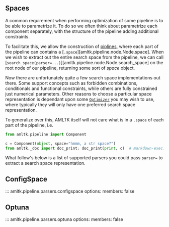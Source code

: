 ## Spaces
A common requirement when performing optimization of some pipeline
is to be able to parametrize it. To do so we often think about parametrize
each component separately, with the structure of the pipeline adding additional
constraints.

To facilitate this, we allow the construction of
[piplines](../../reference/pipelines/pipeline.md), where each part
of the pipeline can contains a [`.space`][amltk.pipeline.node.Node.space].
When we wish to extract out the entire search space from the pipeline, we can
call [`search_space(parser=...)`][amltk.pipeline.node.Node.search_space] on the root node
of our pipeline, returning some sort of _space_ object.

Now there are unfortunately quite a few search space implementations out there.
Some support concepts such as forbidden combinations, conditionals and
functional constraints, while others are fully constrained just numerical
parameters. Other reasons to choose a particular space representation is
dependant upon some [`Optimizer`](../../reference/optimization/optimizers.md)
you may wish to use, where typically they will only have one preferred search
space representation.

To generalize over this, AMLTK itself will not care what is in a `.space`
of each part of the pipeline, i.e.

```python exec="true" source="material-block" result="python"
from amltk.pipeline import Component

c = Component(object, space="hmmm, a str space?")
from amltk._doc import doc_print; doc_print(print, c)  # markdown-exec: hide
```

What follow's below is a list of supported parsers you could pass `parser=`
to extract a search space representation.

## ConfigSpace

::: amltk.pipeline.parsers.configspace
    options:
        members: false

## Optuna

::: amltk.pipeline.parsers.optuna
    options:
        members: false
